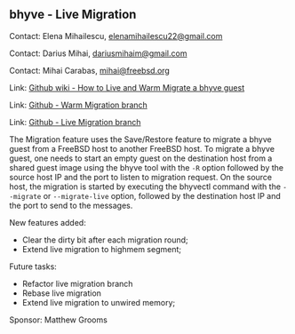 ## bhyve - Live Migration ##

Contact: Elena Mihailescu, <elenamihailescu22@gmail.com>

Contact: Darius Mihai, <dariusmihaim@gmail.com>

Contact: Mihai Carabas, <mihai@freebsd.org>

Link:	[Github wiki - How to Live and Warm Migrate a bhyve guest](https://github.com/FreeBSD-UPB/freebsd/wiki/Virtual-Machine-Migration-using-bhyve)

Link:	[Github - Warm Migration branch](https://github.com/FreeBSD-UPB/freebsd/tree/projects/bhyve_migration)

Link:	[Github - Live Migration branch](https://github.com/FreeBSD-UPB/freebsd/tree/projects/bhyve_migration_dev)

The Migration feature uses the Save/Restore feature to migrate a bhyve guest
from a FreeBSD host to another FreeBSD host. To migrate a bhyve guest,
one needs to start an empty guest on the destination host from a shared guest
image using the bhyve tool with the `-R` option followed by the source host
IP and the port to listen to migration request. On the source host, the
migration is started by executing the bhyvectl command with the `--migrate`
or `--migrate-live` option, followed by the destination host IP and the
port to send to the messages.

New features added:

   * Clear the dirty bit after each migration round;
   * Extend live migration to highmem segment;

Future tasks:

   * Refactor live migration branch
   * Rebase live migration
   * Extend live migration to unwired memory;

Sponsor: Matthew Grooms
